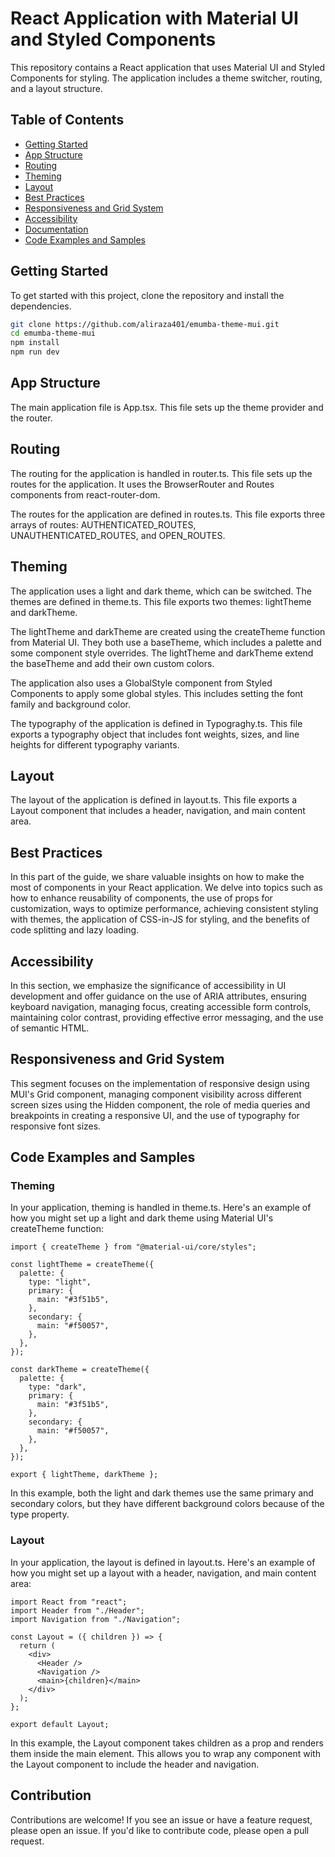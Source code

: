 # React Application with Material UI and Styled Components

This repository contains a React application that uses Material UI and Styled Components for styling. The application includes a theme switcher, routing, and a layout structure.

## Table of Contents

- [Getting Started](#getting-started)
- [App Structure](#app-structure)
- [Routing](#routing)
- [Theming](#theming)
- [Layout](#layout)
- [Best Practices](#best-practices)
- [Responsiveness and Grid System](#responsiveness-and-grid-system)
- [Accessibility](#accessibility)
- [Documentation](#documentation)
- [Code Examples and Samples](#code-examples-and-samples)

## Getting Started

To get started with this project, clone the repository and install the dependencies.

```bash
git clone https://github.com/aliraza401/emumba-theme-mui.git
cd emumba-theme-mui
npm install
npm run dev
```

## App Structure

The main application file is App.tsx. This file sets up the theme provider and the router.

## Routing

The routing for the application is handled in router.ts. This file sets up the routes for the application. It uses the BrowserRouter and Routes components from react-router-dom.

The routes for the application are defined in routes.ts. This file exports three arrays of routes: AUTHENTICATED_ROUTES, UNAUTHENTICATED_ROUTES, and OPEN_ROUTES.

## Theming

The application uses a light and dark theme, which can be switched. The themes are defined in theme.ts. This file exports two themes: lightTheme and darkTheme.

The lightTheme and darkTheme are created using the createTheme function from Material UI. They both use a baseTheme, which includes a palette and some component style overrides. The lightTheme and darkTheme extend the baseTheme and add their own custom colors.

The application also uses a GlobalStyle component from Styled Components to apply some global styles. This includes setting the font family and background color.

The typography of the application is defined in Typograghy.ts. This file exports a typography object that includes font weights, sizes, and line heights for different typography variants.

## Layout

The layout of the application is defined in layout.ts. This file exports a Layout component that includes a header, navigation, and main content area.

## Best Practices

In this part of the guide, we share valuable insights on how to make the most of components in your React application. We delve into topics such as how to enhance reusability of components, the use of props for customization, ways to optimize performance, achieving consistent styling with themes, the application of CSS-in-JS for styling, and the benefits of code splitting and lazy loading.

## Accessibility

In this section, we emphasize the significance of accessibility in UI development and offer guidance on the use of ARIA attributes, ensuring keyboard navigation, managing focus, creating accessible form controls, maintaining color contrast, providing effective error messaging, and the use of semantic HTML.

## Responsiveness and Grid System

This segment focuses on the implementation of responsive design using MUI's Grid component, managing component visibility across different screen sizes using the Hidden component, the role of media queries and breakpoints in creating a responsive UI, and the use of typography for responsive font sizes.

## Code Examples and Samples

### Theming

In your application, theming is handled in theme.ts. Here's an example of how you might set up a light and dark theme using Material UI's createTheme function:

```tsx
import { createTheme } from "@material-ui/core/styles";

const lightTheme = createTheme({
  palette: {
    type: "light",
    primary: {
      main: "#3f51b5",
    },
    secondary: {
      main: "#f50057",
    },
  },
});

const darkTheme = createTheme({
  palette: {
    type: "dark",
    primary: {
      main: "#3f51b5",
    },
    secondary: {
      main: "#f50057",
    },
  },
});

export { lightTheme, darkTheme };
```

In this example, both the light and dark themes use the same primary and secondary colors, but they have different background colors because of the type property.

### Layout

In your application, the layout is defined in layout.ts. Here's an example of how you might set up a layout with a header, navigation, and main content area:

```tsx
import React from "react";
import Header from "./Header";
import Navigation from "./Navigation";

const Layout = ({ children }) => {
  return (
    <div>
      <Header />
      <Navigation />
      <main>{children}</main>
    </div>
  );
};

export default Layout;
```

In this example, the Layout component takes children as a prop and renders them inside the main element. This allows you to wrap any component with the Layout component to include the header and navigation.

## Contribution

Contributions are welcome! If you see an issue or have a feature request, please open an issue. If you'd like to contribute code, please open a pull request.
